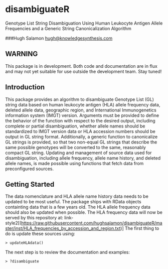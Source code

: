 # disambiguateR
Genotype List String Disambiguation Using Human Leukocyte Antigen Allele Frequencies and
a Generic String Canonicalization Algorithm

###Hugh Salamon
hugh@knowledgesynthesis.com

## WARNING
This package is in development. Both code and documentation are in flux and may not
yet suitable for use outside the development team. Stay tuned!

## Introduction
This package provides an algorithm to disambiguate Genotype List
(GL) string data based on human leukocyte antigen (HLA) allele frequency data,
deleted allele data, geographic region, and International Immunogenetics
information system (IMGT) version. Arguments must
be provided to define the behavior of the function with respect to the desired
output, including complete or partial disambiguation, whether allele names
should be standardized to IMGT version data or HLA accession numbers should be
output in GL string format. Additionally, a generic function to canonicalize
GL strings is provided, so that two non-equal GL strings that describe the same
possible genotypes will be converted to the same, reasonably compact GL string.
Updating and management of source data used for disambiguation, including allele
frequency, allele name history, and deleted allele names, is made possible using
functions that fetch data from preconfigured sources.

## Getting Started

The data nomenclature and HLA allele name history data needs to be updated to be
most useful. The package ships with RData objects containting data that is a few
years old. The HLA allele frequency data should also be updated when possible.
The HLA frequency data will now be served by this repository at: 
link-style2[(https://raw.githubusercontent.com/hughsalamon/disambiguateR/master/inst/HLA_frequencies_by_accession_and_region.txt)]
The first thing to do is update these sources using:
```
> updateHLAdata()
```
The next step is to review the documentation and examples:
```
> ?disambiguate
```


